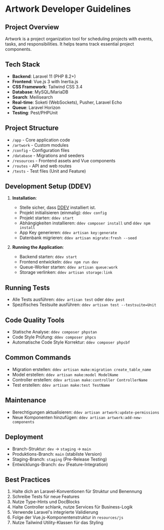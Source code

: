 # Artwork Developer Guidelines

## Project Overview
Artwork is a project organization tool for scheduling projects with events, tasks, and responsibilities. It helps teams track essential project components.

## Tech Stack
- **Backend**: Laravel 11 (PHP 8.2+)
- **Frontend**: Vue.js 3 with Inertia.js
- **CSS Framework**: Tailwind CSS 3.4
- **Database**: MySQL/MariaDB
- **Search**: Meilisearch
- **Real-time**: Soketi (WebSockets), Pusher, Laravel Echo
- **Queue**: Laravel Horizon
- **Testing**: Pest/PHPUnit

## Project Structure
- `/app` - Core application code
- `/artwork` - Custom modules
- `/config` - Configuration files
- `/database` - Migrations and seeders
- `/resources` - Frontend assets and Vue components
- `/routes` - API and web routes
- `/tests` - Test files (Unit and Feature)

## Development Setup (DDEV)
1. **Installation**:
   - Stelle sicher, dass [DDEV](https://ddev.readthedocs.io) installiert ist.
   - Projekt initialisieren (einmalig): `ddev config`
   - Projekt starten: `ddev start`
   - Abhängigkeiten installieren: `ddev composer install` und `ddev npm install`
   - App Key generieren: `ddev artisan key:generate`
   - Datenbank migrieren: `ddev artisan migrate:fresh --seed`

2. **Running the Application**:
   - Backend starten: `ddev start`
   - Frontend entwickeln: `ddev npm run dev`
   - Queue-Worker starten: `ddev artisan queue:work`
   - Storage verlinken: `ddev artisan storage:link`

## Running Tests
- Alle Tests ausführen: `ddev artisan test` oder `ddev pest`
- Spezifisches Testsuite ausführen: `ddev artisan test --testsuite=Unit`

## Code Quality Tools
- Statische Analyse: `ddev composer phpstan`
- Code Style Prüfung: `ddev composer phpcs`
- Automatische Code Style Korrektur: `ddev composer phpcbf`

## Common Commands
- Migration erstellen: `ddev artisan make:migration create_table_name`
- Model erstellen: `ddev artisan make:model ModelName`
- Controller erstellen: `ddev artisan make:controller ControllerName`
- Test erstellen: `ddev artisan make:test TestName`

## Maintenance
- Berechtigungen aktualisieren: `ddev artisan artwork:update-permissions`
- Neue Komponenten hinzufügen: `ddev artisan artwork:add-new-components`

## Deployment
- Branch-Struktur: `dev` → `staging` → `main`
- Produktions-Branch: `main` (stabilste Version)
- Staging-Branch: `staging` (Pre-Release Testing)
- Entwicklungs-Branch: `dev` (Feature-Integration)

## Best Practices
1. Halte dich an Laravel-Konventionen für Struktur und Benennung
2. Schreibe Tests für neue Features
3. Nutze Type-Hints und DocBlocks
4. Halte Controller schlank, nutze Services für Business-Logik
5. Verwende Laravel's integrierte Validierung
6. Folge der Vue.js-Komponentenstruktur in `resources/js`
7. Nutze Tailwind Utility-Klassen für das Styling
